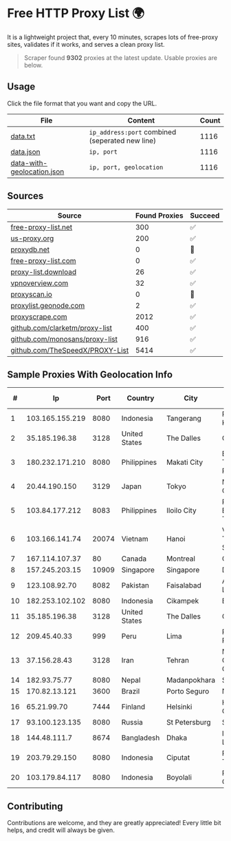 
# Free HTTP Proxy List 🌍

It is a lightweight project that, every 10 minutes, scrapes lots of free-proxy sites, validates if it works, and serves a clean proxy list.


> Scraper found **9302** proxies at the latest update. Usable proxies are below.

## Usage

Click the file format that you want and copy the URL.


|File|Content|Count|
|----|-------|-----|
|[data.txt](https://raw.githubusercontent.com/themiralay/Proxy-List-World/master/data.txt)|`ip_address:port` combined (seperated new line)|1116|
|[data.json](https://raw.githubusercontent.com/themiralay/Proxy-List-World/master/data.json)|`ip, port`|1116|
|[data-with-geolocation.json](https://raw.githubusercontent.com/themiralay/Proxy-List-World/master/data-with-geolocation.json)|`ip, port, geolocation`|1116|

## Sources

|Source|Found Proxies|Succeed|
|------|-------------|-------|
|[free-proxy-list.net](https://free-proxy-list.net)|300|✅|
|[us-proxy.org](https://www.us-proxy.org)|200|✅|
|[proxydb.net](http://proxydb.net)|0|🚫|
|[free-proxy-list.com](https://free-proxy-list.com/?page=&port=&type%5B%5D=http&type%5B%5D=https&up_time=0&search=Search)|0|✅|
|[proxy-list.download](https://www.proxy-list.download/HTTP)|26|✅|
|[vpnoverview.com](https://vpnoverview.com/privacy/anonymous-browsing/free-proxy-servers)|32|✅|
|[proxyscan.io](https://www.proxyscan.io)|0|🚫|
|[proxylist.geonode.com](https://proxylist.geonode.com/api/proxy-list?limit=300&page=1&sort_by=lastChecked&sort_type=desc&protocols=http,https)|2|✅|
|[proxyscrape.com](https://api.proxyscrape.com/v2/?request=displayproxies&protocol=http&timeout=10000&country=all&ssl=all&anonymity=all)|2012|✅|
|[github.com/clarketm/proxy-list](https://raw.githubusercontent.com/clarketm/proxy-list/master/proxy-list-raw.txt)|400|✅|
|[github.com/monosans/proxy-list](https://raw.githubusercontent.com/monosans/proxy-list/main/proxies/http.txt)|916|✅|
|[github.com/TheSpeedX/PROXY-List](https://raw.githubusercontent.com/TheSpeedX/PROXY-List/master/http.txt)|5414|✅|


## Sample Proxies With Geolocation Info

|#|Ip|Port|Country|City|Internet Service Provider|
|-|--|----|-------|----|-------------------------|
|1|103.165.155.219|8080|Indonesia|Tangerang|PT Jaringan Keluarga Bersama|
|2|35.185.196.38|3128|United States|The Dalles|Google LLC|
|3|180.232.171.210|8080|Philippines|Makati City|Eastern Telecommunications Philippines, Inc.|
|4|20.44.190.150|3129|Japan|Tokyo|Microsoft Corporation|
|5|103.84.177.212|8083|Philippines|Iloilo City|Panay Broadband / Buenavista Cable TV., Inc.|
|6|103.166.141.74|20074|Vietnam|Hanoi|Viet NAM Cloud Technology Joint Stock Company|
|7|167.114.107.37|80|Canada|Montreal|OVH SAS|
|8|157.245.203.15|10909|Singapore|Singapore|DigitalOcean, LLC|
|9|123.108.92.70|8082|Pakistan|Faisalabad|A.A Networks PVT Ltd|
|10|182.253.102.102|8080|Indonesia|Cikampek|BIZNET|
|11|35.185.196.38|3128|United States|The Dalles|Google LLC|
|12|209.45.40.33|999|Peru|Lima|Red Cientifica Peruana|
|13|37.156.28.43|3128|Iran|Tehran|Mobin Net Communication Company|
|14|182.93.75.77|8080|Nepal|Madanpokhara|Subisu Cablenet|
|15|170.82.13.121|3600|Brazil|Porto Seguro|Netcenter Telecom|
|16|65.21.99.70|7444|Finland|Helsinki|Hetzner Online GmbH|
|17|93.100.123.135|8080|Russia|St Petersburg|SkyNet LLC|
|18|144.48.111.7|8674|Bangladesh|Dhaka|ICC Communication Ltd|
|19|203.79.29.150|8080|Indonesia|Ciputat|PT Surya Global Teknologi|
|20|103.179.84.117|8080|Indonesia|Boyolali|PT CYB Media Group|



## Contributing

Contributions are welcome, and they are greatly appreciated! Every
little bit helps, and credit will always be given.

